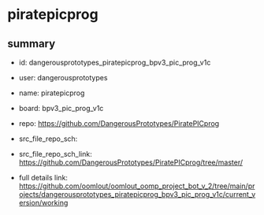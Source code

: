 # piratepicprog
 
## summary 
* id: dangerousprototypes_piratepicprog_bpv3_pic_prog_v1c
* user: dangerousprototypes
* name: piratepicprog
* board: bpv3_pic_prog_v1c
* repo: https://github.com/DangerousPrototypes/PiratePICprog



* src_file_repo_sch: 
* src_file_repo_sch_link: https://github.com/DangerousPrototypes/PiratePICprog/tree/master/
* full details link: https://github.com/oomlout/oomlout_oomp_project_bot_v_2/tree/main/projects/dangerousprototypes_piratepicprog_bpv3_pic_prog_v1c/current_version/working  






